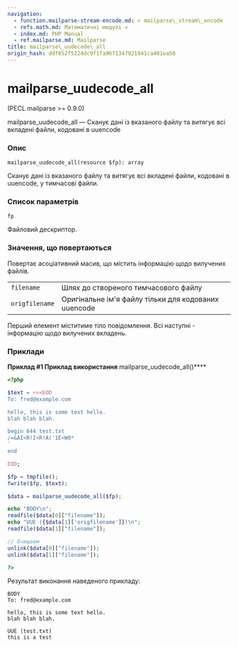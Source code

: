 ```yaml
---
navigation:
  - function.mailparse-stream-encode.md: « mailparse\_stream\_encode
  - refs.math.md: Математичні модулі »
  - index.md: PHP Manual
  - ref.mailparse.md: Mailparse
title: mailparse\_uudecode\_all
origin_hash: ddf652f5224dc9f1fa9671347921941ca401ea50
---
```

# mailparse\_uudecode\_all

(PECL mailparse >= 0.9.0)

mailparse\_uudecode\_all — Сканує дані із вказаного файлу та витягує всі вкладені файли, кодовані в uuencode

### Опис

```methodsynopsis
mailparse_uudecode_all(resource $fp): array
```

Сканує дані із вказаного файлу та витягує всі вкладені файли, кодовані в uuencode, у тимчасові файли.

### Список параметрів

`fp`

Файловий дескриптор.

### Значення, що повертаються

Повертає асоціативний масив, що містить інформацію щодо вилучених файлів.

<table class="doctable informaltable"><tbody class="tbody"><tr><td><code class="literal">filename</code></td><td>Шлях до створеного тимчасового файлу</td></tr><tr><td><code class="literal">origfilename</code></td><td>Оригінальне ім'я файлу тільки для кодованих uuencode</td></tr></tbody></table>

Перший елемент міститиме тіло повідомлення. Всі наступні - інформацію щодо вилучених вкладень.

### Приклади

**Приклад #1 Приклад використання** mailparse\_uudecode\_all()\*\*\*\*

```php
<?php

$text = <<<EOD
To: fred@example.com

hello, this is some text hello.
blah blah blah.

begin 644 test.txt
/=&AI<R!I<R!A('1E<W0*
`
end

EOD;

$fp = tmpfile();
fwrite($fp, $text);

$data = mailparse_uudecode_all($fp);

echo "BODY\n";
readfile($data[0]["filename"]);
echo "UUE ({$data[1]['origfilename']})\n";
readfile($data[1]["filename"]);

// Очищаем
unlink($data[0]["filename"]);
unlink($data[1]["filename"]);

?>
```

Результат виконання наведеного прикладу:

```
BODY
To: fred@example.com

hello, this is some text hello.
blah blah blah.

UUE (test.txt)
this is a test
```
